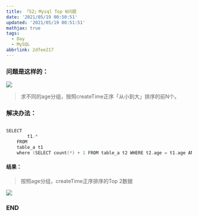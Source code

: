 ```yaml
---
title: 「52」Mysql Top N问题
date: '2021/05/19 00:50:51'
updated: '2021/05/19 00:51:51'
mathjax: true
tags:
  - Day
  - MySQL
abbrlink: 2dfee217
---
```



### 问题是这样的：
![](https://raw.githubusercontent.com/crab21/Images/master/clipboard_20210519_125155.png)

>求不同的age分组，按照createTime正序「从小到大」排序的前N个。

<!--more-->

### 解决办法：

```go

SELECT
        t1.*
    FROM
    table_a t1
    where (SELECT count(*) + 1 FROM table_a t2 WHERE t2.age = t1.age AND t2.create_time > t1.create_time ) <=1 order by create_time desc

```

#### 结果：

> 按照age分组，createTime正序排序的Top 2数据

![](https://raw.githubusercontent.com/crab21/Images/master/clipboard_20210519_125510.png)


### END

